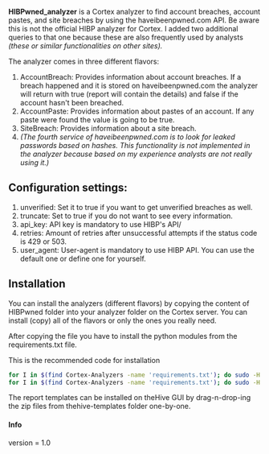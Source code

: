 **HIBPwned_analyzer** is a Cortex analyzer to find account breaches, account pastes, and site breaches by using the haveibeenpwned.com API.
Be aware this is not the official HIBP analyzer for Cortex. I added two additional queries to that one because these are also frequently used by analysts *(these or similar functionalities on other sites).*

The analyzer comes in three different flavors:
1. AccountBreach: Provides information about account breaches. If a breach happened and it is stored on haveibeenpwned.com the analyzer will return with true (report will contain the details) and false if the account hasn't been breached.
1. AccountPaste: Provides information about pastes of an account. If any paste were found the value is going to be true.
1. SiteBreach: Provides information about a site breach.
1. *(The fourth service of haveibeenpwned.com is to look for leaked passwords based on hashes. This functionality is not implemented in the analyzer because based on my experience analysts are not really using it.)*


## Configuration settings:
1. unverified: Set it to true if you want to get unverified breaches as well.
1. truncate: Set to true if you do not want to see every information.
1. api_key: API key is mandatory to use HIBP's API/
1. retries: Amount of retries after unsuccessful attempts if the status code is 429 or 503.
1. user_agent: User-agent is mandatory to use HIBP API. You can use the default one or define one for yourself.


## Installation
You can install the analyzers (different flavors) by copying the content of HIBPwned folder into your analyzer folder on the Cortex server. You can install (copy) all of the flavors or only the ones you really need.

After copying the file you have to install the python modules from the requirements.txt file.

This is the recommended code for installation

```bash
for I in $(find Cortex-Analyzers -name 'requirements.txt'); do sudo -H pip2 install -r $I; done && \
for I in $(find Cortex-Analyzers -name 'requirements.txt'); do sudo -H pip3 install -r $I || true; done
```

The report templates can be installed on theHive GUI by drag-n-drop-ing the zip files from thehive-templates folder one-by-one.

#### Info
version = 1.0
